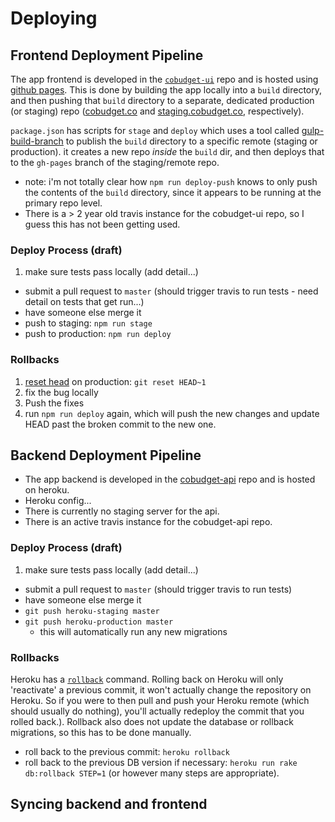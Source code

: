 # Deploying

## Frontend Deployment Pipeline

The app frontend is developed in the [`cobudget-ui`](https://github.com/cobudget/cobudget-ui) repo and is hosted using [github pages](https://pages.github.com/). This is done by building the app locally into a `build` directory, and then pushing that `build` directory to a separate, dedicated production (or staging) repo ([cobudget.co](https://github.com/cobudget/cobudget.co) and [staging.cobudget.co](https://github.com/cobudget/staging.cobudget.co), respectively). 

`package.json` has scripts for `stage` and `deploy` which uses a tool called [gulp-build-branch](https://www.npmjs.com/package/gulp-build-branch) to publish the `build` directory to a specific remote (staging or production). it creates a new repo _inside_ the `build` dir, and then deploys that to the `gh-pages` branch of the staging/remote repo. 

* note: i'm not totally clear how `npm run deploy-push` knows to only push the contents of the `build` directory, since it appears to be running at the primary repo level. 
* There is a > 2 year old travis instance for the cobudget-ui repo, so I guess this has not been getting used. 

### Deploy Process (draft)
1. make sure tests pass locally (add detail...)
* submit a pull request to `master` (should trigger travis to run tests - need detail on tests that get run...)
* have someone else merge it
* push to staging: `npm run stage`
* push to production: `npm run deploy`

### Rollbacks
1. [reset head](https://stackoverflow.com/questions/927358/how-to-undo-last-commits-in-git) on production: `git reset HEAD~1`
2. fix the bug locally 
3. Push the fixes
4. run `npm run deploy` again, which will push the new changes and update HEAD past the broken commit to the new one.  

## Backend Deployment Pipeline

* The app backend is developed in the [cobudget-api](https://github.com/cobudget/cobudget-api) repo and is hosted on heroku. 
* Heroku config...
* There is currently no staging server for the api.  
* There is an active travis instance for the cobudget-api repo. 

### Deploy Process (draft)
1. make sure tests pass locally (add detail...)
* submit a pull request to `master` (should trigger travis to run tests)
* have someone else merge it
* `git push heroku-staging master`
* `git push heroku-production master`
  * this will automatically run any new migrations 

### Rollbacks
Heroku has a [`rollback`](https://devcenter.heroku.com/articles/releases) command. Rolling back on Heroku will only 'reactivate' a previous commit, it won't actually change the repository on Heroku. So if you were to then pull and push your Heroku remote (which should usually do nothing), you'll actually redeploy the commit that you rolled back.). Rollback also does not update the database or rollback migrations, so this has to be done manually. 

* roll back to the previous commit: `heroku rollback`
* roll back to the previous DB version if necessary: `heroku run rake db:rollback STEP=1` (or however many steps are appropriate). 

## Syncing backend and frontend
